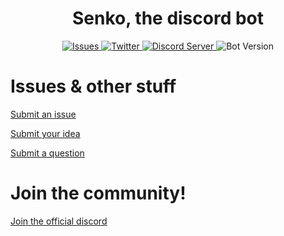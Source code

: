<div align='center'>
    <h1>Senko, the discord bot</h1>
    <a href="https://github.com/Senbyte1/Senko-Issues/issues">
      <img alt="Issues" src="https://img.shields.io/github/issues/Senbyte1/Senko-Issues?color=0088ff" />
    </a>
    <a href="https://twitter.com/SenkoTheKtsune">
      <img alt="Twitter" src="https://img.shields.io/badge/Twitter-2f4962?style=flat&logo=twitter" />
    </a>
    <a href="https://discord.com/invite/FMghXMP4mW">
      <img alt="Discord Server" src="https://img.shields.io/badge/Discord_Server-303030?style=flat&logo=discord&logoColor=white" />
    </a>
    <a>
      <img alt="Bot Version" src="https://img.shields.io/badge/Bot%20Version-0.1.2_[BETA]-70FF00?style=flat" />
    </a>
    <div>

</div>

<div align='left'>

<h1>Issues & other stuff</h1>

[Submit an issue](https://github.com/SenkoTheKitsune1/Senko-Issues/issues/new?assignees=&labels=Bug/Error&template=bug-report.md&title=)

[Submit your idea](https://github.com/Senbyte1/Senko-Issues/issues/new?assignees=&labels=Feature+Request&template=feature_request.md&title=)

[Submit a question](https://github.com/SenkoTheKitsune1/Senko-Issues/issues/new?assignees=&labels=Question)

<h1>Join the community!</h1>

[Join the official discord](https://discord.com/invite/FMghXMP4mW)
